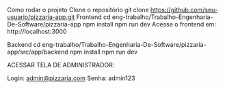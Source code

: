 Como rodar o projeto
Clone o repositório
git clone https://github.com/seu-usuario/pizzaria-app.git
Frontend
cd eng-trabalho/Trabalho-Engenharia-De-Software/pizzaria-app
npm install
npm run dev
Acesse o frontend em: http://localhost:3000

Backend
cd eng-trabalho/Trabalho-Engenharia-De-Software/pizzaria-app/src/app/backend
npm install
npm run dev


ACESSAR TELA DE ADMINISTRADOR:

Login:  admin@pizzaria.com
Senha: admin123
